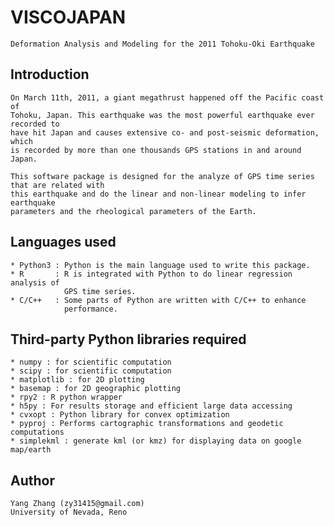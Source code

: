 #	VISCOJAPAN

	Deformation Analysis and Modeling for the 2011 Tohoku-Oki Earthquake


##	Introduction

	On March 11th, 2011, a giant megathrust happened off the Pacific coast of 
	Tohoku, Japan. This earthquake was the most powerful earthquake ever recorded to 
	have hit Japan and causes extensive co- and post-seismic deformation, which
	is recorded by more than one thousands GPS stations in and around Japan.

	This software package is designed for the analyze of GPS time series that are related with
	this earthquake and do the linear and non-linear modeling to infer earthquake 
	parameters and the rheological parameters of the Earth.

##	Languages used

	* Python3 : Python is the main language used to write this package.
	* R	 	  : R is integrated with Python to do linear regression analysis of 
				GPS time series.
	* C/C++   : Some parts of Python are written with C/C++ to enhance 
				performance.

## Third-party Python libraries required
	* numpy : for scientific computation
	* scipy : for scientific computation
	* matplotlib : for 2D plotting
	* basemap : for 2D geographic plotting
	* rpy2 : R python wrapper
	* h5py : For results storage and efficient large data accessing
	* cvxopt : Python library for convex optimization
	* pyproj : Performs cartographic transformations and geodetic computations
	* simplekml : generate kml (or kmz) for displaying data on google map/earth
	

##	Author

	Yang Zhang (zy31415@gmail.com)
	University of Nevada, Reno
